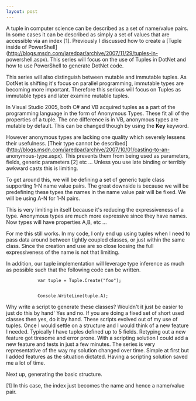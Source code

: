 ```yaml
---
layout: post
---
```

A tuple in computer science can be described as a set of name/value pairs.  In
some cases it can be described as simply a set of values that are accessible
via an index [1].  Previously I discussed how to create a [Tuple inside of
PowerShell](http://blogs.msdn.com/jaredpar/archive/2007/11/29/tuples-in-
powershell.aspx).  This series will focus on the use of Tuples in DotNet and
how to use PowerShell to generate DotNet code.

This series will also distinguish between mutable and immutable tuples.  As
DotNet is shifting it's focus on parallel programming, immutable types are
becoming more important.  Therefore this serious will focus on Tuples as
immutable types and later examine mutable tuples.

In Visual Studio 2005, both C# and VB acquired tuples as a part of the
programming language in the form of Anonymous Types.  These fit all of the
properties of a tuple.  The one difference is in VB, anonymous types are
mutable by default.  This can be changed though by using the **Key** keyword.

However anonymous types are lacking one quality which severely lessens their
usefulness.  [Their type cannot be
described](http://blogs.msdn.com/jaredpar/archive/2007/10/01/casting-to-an-
anonymous-type.aspx).  This prevents them from being used as parameters,
fields, generic parameters [2] etc ...  Unless you use late binding or
terribly awkward casts this is limiting.

To get around this, we will be defining a set of generic tuple class
supporting 1-N name value pairs.  The great downside is because we will be
predefining these types the names in the name value pair will be fixed.  We
will be using A-N for 1-N pairs.

This is very limiting in itself because it's reducing the expressiveness of a
type.  Anonymous types are much more expressive since they have names.  Now
types will have properties A,B, etc ...

For me this still works.  In my code, I only end up using tuples when I need
to pass data around between tightly coupled classes, or just within the same
class.   Since the creation and use are so close loosing the full
expressiveness of the name is not that limiting.

In addition, our tuple implementation will leverage type inference as much as
possible such that the following code can be written.

    
    
                var tuple = Tuple.Create("foo");


                Console.WriteLine(tuple.A);

Why write a script to generate these classes?  Wouldn't it just be easier to
just do this by hand'  Yes and no.  If you are doing a fixed set of short
used classes then yes, do it by hand.  These scripts evolved out of my use of
tuples.  Once I would settle on a structure and I would think of a new feature
I needed.  Typically I have tuples defined up to 5 fields.  Retyping out a new
feature got tiresome and error prone.  With a scripting solution I could add a
new feature and tests in just a few minutes.  The series is very
representative of the way my solution changed over time.  Simple at first but
I added features as the situation dictated.  Having a scripting solution saved
me a lot of time.

Next up, generating the basic structure.

[1] In this case, the index just becomes the name and hence a name/value pair.

